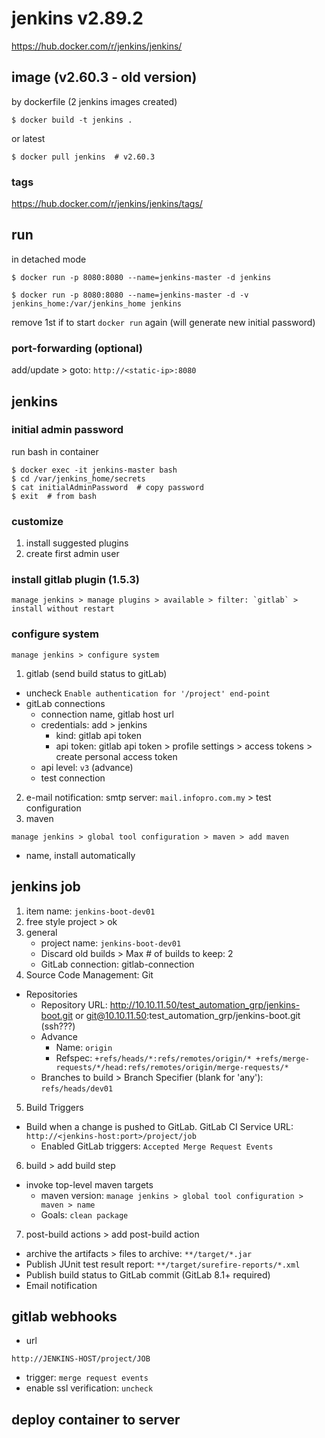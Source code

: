 # jenkins v2.89.2
https://hub.docker.com/r/jenkins/jenkins/

## image (v2.60.3 - old version)
by dockerfile (2 jenkins images created)
```
$ docker build -t jenkins .
```
or latest
```
$ docker pull jenkins  # v2.60.3
```

### tags
https://hub.docker.com/r/jenkins/jenkins/tags/

## run
in detached mode
```
$ docker run -p 8080:8080 --name=jenkins-master -d jenkins
```
```
$ docker run -p 8080:8080 --name=jenkins-master -d -v jenkins_home:/var/jenkins_home jenkins
```
remove 1st if to start `docker run` again (will generate new initial password)

### port-forwarding (optional)
add/update > goto: `http://<static-ip>:8080`

## jenkins
### initial admin password
run bash in container
```
$ docker exec -it jenkins-master bash
$ cd /var/jenkins_home/secrets
$ cat initialAdminPassword  # copy password
$ exit  # from bash
```
### customize
1. install suggested plugins
2. create first admin user

### install gitlab plugin (1.5.3)
```
manage jenkins > manage plugins > available > filter: `gitlab` > install without restart
```

### configure system
```
manage jenkins > configure system
```

1. gitlab (send build status to gitLab)
  - uncheck `Enable authentication for '/project' end-point`
  - gitLab connections
    - connection name, gitlab host url
    - credentials: add > jenkins
      - kind: gitlab api token
      - api token: gitlab api token > profile settings > access tokens > create personal access token
    - api level: `v3` (advance)
    - test connection
2. e-mail notification: smtp server: `mail.infopro.com.my` > test configuration
3. maven
```
manage jenkins > global tool configuration > maven > add maven
```
 - name, install automatically

## jenkins job
1. item name: `jenkins-boot-dev01`
2. free style project > ok
3. general
   - project name: `jenkins-boot-dev01`
   - Discard old builds > Max # of builds to keep: 2
   - GitLab connection: gitlab-connection
4. Source Code Management: Git
- Repositories
  - Repository URL: http://10.10.11.50/test_automation_grp/jenkins-boot.git or git@10.10.11.50:test_automation_grp/jenkins-boot.git (ssh???)
  - Advance
    - Name: `origin`
    - Refspec: `+refs/heads/*:refs/remotes/origin/* +refs/merge-requests/*/head:refs/remotes/origin/merge-requests/*`
  - Branches to build > Branch Specifier (blank for 'any'): `refs/heads/dev01`
5. Build Triggers
  - Build when a change is pushed to GitLab. GitLab CI Service URL: `http://<jenkins-host:port>/project/job`
    - Enabled GitLab triggers: `Accepted Merge Request Events`
6. build > add build step
  - invoke top-level maven targets
    - maven version: `manage jenkins > global tool configuration > maven > name`
    - Goals: `clean package`
7. post-build actions > add post-build action
  - archive the artifacts > files to archive: `**/target/*.jar`
  - Publish JUnit test result report: `**/target/surefire-reports/*.xml`
  - Publish build status to GitLab commit (GitLab 8.1+ required)
  - Email notification

## gitlab webhooks
- url
```
http://JENKINS-HOST/project/JOB
```
- trigger: `merge request events`
- enable ssl verification: `uncheck`

## deploy container to server
